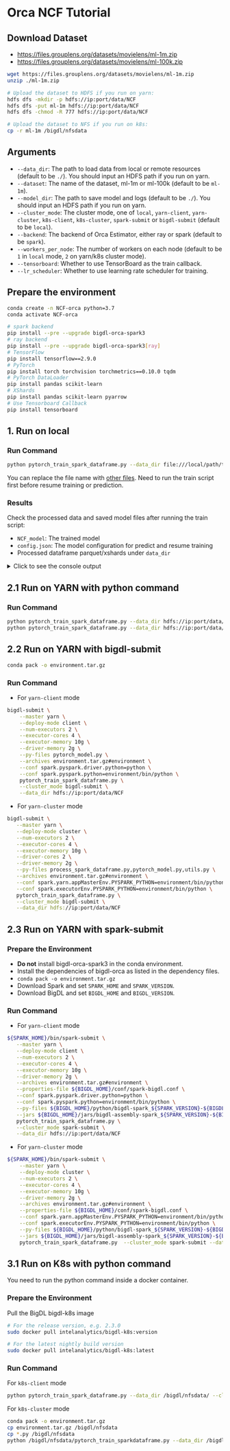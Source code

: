 # Orca NCF Tutorial

## Download Dataset
- https://files.grouplens.org/datasets/movielens/ml-1m.zip
- https://files.grouplens.org/datasets/movielens/ml-100k.zip

```bash
wget https://files.grouplens.org/datasets/movielens/ml-1m.zip
unzip ./ml-1m.zip

# Upload the dataset to HDFS if you run on yarn:
hdfs dfs -mkdir -p hdfs://ip:port/data/NCF
hdfs dfs -put ml-1m hdfs://ip:port/data/NCF
hdfs dfs -chmod -R 777 hdfs://ip:port/data/NCF

# Upload the dataset to NFS if you run on k8s:
cp -r ml-1m /bigdl/nfsdata
```
 
## Arguments
+ `--data_dir`: The path to load data from local or remote resources (default to be `./`). You should input an HDFS path if you run on yarn.
+ `--dataset`: The name of the dataset, ml-1m or ml-100k (default to be `ml-1m`).
+ `--model_dir`: The path to save model and logs (default to be `./`). You should input an HDFS path if you run on yarn.
+ `--cluster_mode`: The cluster mode, one of `local`, `yarn-client`, `yarn-cluster`, `k8s-client`, `k8s-cluster`, `spark-submit` or `bigdl-submit` (default to be `local`).
+ `--backend`: The backend of Orca Estimator, either ray or spark (default to be `spark`).
+ `--workers_per_node`: The number of workers on each node (default to be `1` in `local` mode, `2` on yarn/k8s cluster mode).
+ `--tensorboard`: Whether to use TensorBoard as the train callback.
+ `--lr_scheduler`: Whether to use learning rate scheduler for training.

## Prepare the environment
```bash
conda create -n NCF-orca python=3.7
conda activate NCF-orca

# spark backend
pip install --pre --upgrade bigdl-orca-spark3
# ray backend
pip install --pre --upgrade bigdl-orca-spark3[ray]
# TensorFlow
pip install tensorflow==2.9.0
# PyTorch
pip install torch torchvision torchmetrics==0.10.0 tqdm
# PyTorch DataLoader
pip install pandas scikit-learn
# XShards
pip install pandas scikit-learn pyarrow
# Use Tensorboard Callback
pip install tensorboard
```

## 1. Run on local

### Run Command
```bash
python pytorch_train_spark_dataframe.py --data_dir file:///local/path/to/NCF
```
You can replace the file name with [other files](https://github.com/intel-analytics/BigDL/blob/main/python/orca/tutorial/NCF/README.md). Need to run the train script first before resume training or prediction.

### Results

Check the processed data and saved model files after running the train script:
+ `NCF_model`: The trained model 
+ `config.json`: The model configuration for predict and resume training
+ Processed dataframe parquet/xshards under `data_dir`
<details>
<summary> Click to see the console output </summary>

```bash
Train results:
num_samples: 3938789
epoch: 1.0
batch_count: 385.0
train_loss: 0.332098191390063
last_train_loss: 0.2929740669144447
val_accuracy: 0.8761903047561646
val_precision: 0.7543439269065857
val_recall: 0.5766154527664185
val_loss: 0.29692074001052177
val_num_samples: 983776.0

num_samples: 3938789
epoch: 2.0
batch_count: 385.0
train_loss: 0.26862238181653536
last_train_loss: 0.26927183309628583
val_accuracy: 0.8856792449951172
val_precision: 0.7758791446685791
val_recall: 0.6126476526260376
val_loss: 0.2679317132346567
val_num_samples: 983776.0

Evaluation results:                                                             
num_samples: 983858
Accuracy: 0.8859977722167969
Precision: 0.7784695625305176
Recall: 0.6156555414199829
val_loss: 0.26760029486236536  
```

</details>

## 2.1 Run on YARN with python command

### Run Command
```bash
python pytorch_train_spark_dataframe.py --data_dir hdfs://ip:port/data/NCF --cluster_mode yarn-client
python pytorch_train_spark_dataframe.py --data_dir hdfs://ip:port/data/NCF --cluster_mode yarn-cluster
```

## 2.2 Run on YARN with bigdl-submit
```bash
conda pack -o environment.tar.gz
```

### Run Command
+ For `yarn-client` mode
```bash
bigdl-submit \
    --master yarn \
    --deploy-mode client \
    --num-executors 2 \
    --executor-cores 4 \
    --executor-memory 10g \
    --driver-memory 2g \
    --py-files pytorch_model.py \
    --archives environment.tar.gz#environment \
    --conf spark.pyspark.driver.python=python \
    --conf spark.pyspark.python=environment/bin/python \
    pytorch_train_spark_dataframe.py \
    --cluster_mode bigdl-submit \
    --data_dir hdfs://ip:port/data/NCF
```

+ For `yarn-cluster` mode
```bash
bigdl-submit \
   --master yarn \
   --deploy-mode cluster \
   --num-executors 2 \
   --executor-cores 4 \
   --executor-memory 10g \
   --driver-cores 2 \
   --driver-memory 2g \
   --py-files process_spark_dataframe.py,pytorch_model.py,utils.py \
   --archives environment.tar.gz#environment \
   --conf spark.yarn.appMasterEnv.PYSPARK_PYTHON=environment/bin/python \
   --conf spark.executorEnv.PYSPARK_PYTHON=environment/bin/python \
   pytorch_train_spark_dataframe.py \
   --cluster_mode bigdl-submit \
   --data_dir hdfs://ip:port/data/NCF
```

## 2.3 Run on YARN with spark-submit

### Prepare the Environment
- **Do not** install bigdl-orca-spark3 in the conda environment.
- Install the dependencies of bigdl-orca as listed in the dependency files.
- `conda pack -o environment.tar.gz`
- Download Spark and set `SPARK_HOME` and `SPARK_VERSION`.
- Download BigDL and set `BIGDL_HOME` and `BIGDL_VERSION`.

### Run Command
+ For `yarn-client` mode
```bash
${SPARK_HOME}/bin/spark-submit \
   --master yarn \
   --deploy-mode client \
   --num-executors 2 \
   --executor-cores 4 \
   --executor-memory 10g \
   --driver-memory 2g \
   --archives environment.tar.gz#environment \
   --properties-file ${BIGDL_HOME}/conf/spark-bigdl.conf \
   --conf spark.pyspark.driver.python=python \
   --conf spark.pyspark.python=environment/bin/python \
   --py-files ${BIGDL_HOME}/python/bigdl-spark_${SPARK_VERSION}-${BIGDL_VERSION}-python-api.zip,pytorch_model.py \
   --jars ${BIGDL_HOME}/jars/bigdl-assembly-spark_${SPARK_VERSION}-${BIGDL_VERSION}-jar-with-dependencies.jar \
   pytorch_train_spark_dataframe.py \
   --cluster_mode spark-submit \
   --data_dir hdfs://ip:port/data/NCF
```

+ For `yarn-cluster` mode
```bash
${SPARK_HOME}/bin/spark-submit \
    --master yarn \
    --deploy-mode cluster \
    --num-executors 2 \
    --executor-cores 4 \
    --executor-memory 10g \
    --driver-memory 2g \
    --archives environment.tar.gz#environment \
    --properties-file ${BIGDL_HOME}/conf/spark-bigdl.conf \
    --conf spark.yarn.appMasterEnv.PYSPARK_PYTHON=environment/bin/python \
    --conf spark.executorEnv.PYSPARK_PYTHON=environment/bin/python \
    --py-files ${BIGDL_HOME}/python/bigdl-spark_${SPARK_VERSION}-${BIGDL_VERSION}-python-api.zip,process_spark_dataframe.py,pytorch_model.py,utils.py \
    --jars ${BIGDL_HOME}/jars/bigdl-assembly-spark_${SPARK_VERSION}-${BIGDL_VERSION}-jar-with-dependencies.jar \
    pytorch_train_spark_dataframe.py  --cluster_mode spark-submit --data_dir hdfs://ip:port/data/NCF
```

## 3.1 Run on K8s with python command
You need to run the python command inside a docker container.

### Prepare the Environment
Pull the BigDL bigdl-k8s image
```bash
# For the release version, e.g. 2.3.0
sudo docker pull intelanalytics/bigdl-k8s:version

# For the latest nightly build version
sudo docker pull intelanalytics/bigdl-k8s:latest
```

### Run Command
For `k8s-client` mode
```bash
python pytorch_train_spark_dataframe.py --data_dir /bigdl/nfsdata/ --cluster_mode k8s-client
```

For `k8s-cluster` mode 
```bash
conda pack -o environment.tar.gz
cp environment.tar.gz /bigdl/nfsdata
cp *.py /bigdl/nfsdata
python /bigdl/nfsdata/pytorch_train_sparkdataframe.py --data_dir /bigdl/nfsdata --cluster_mode k8s-cluster
```
